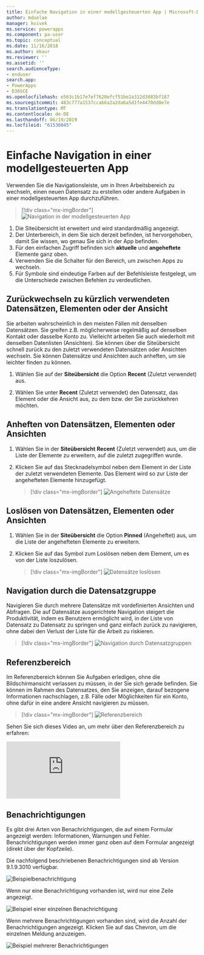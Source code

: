 ```yaml
---
title: Einfache Navigation in einer modellgesteuerten App | Microsoft-Dokumentation
author: mduelae
manager: kvivek
ms.service: powerapps
ms.component: pa-user
ms.topic: conceptual
ms.date: 11/16/2018
ms.author: mkaur
ms.reviewer: ''
ms.assetid: ''
search.audienceType:
- enduser
search.app:
- PowerApps
- D365CE
ms.openlocfilehash: e563c1b17e7ef7628efcf51be2a312d3083bf187
ms.sourcegitcommit: 483c777a1537ccab6a2a2da6a5d1fe4470dd0e7e
ms.translationtype: MT
ms.contentlocale: de-DE
ms.lasthandoff: 06/19/2019
ms.locfileid: "61530845"
---
```

#  <a name="basic-navigation-in-a-model-driven-app"></a>Einfache Navigation in einer modellgesteuerten App 

Verwenden Sie die Navigationsleiste, um in Ihren Arbeitsbereich zu wechseln, einen neuen Datensatz zu erstellen oder andere Aufgaben in einer modellgesteuerten App durchzuführen.

> [!div class="mx-imgBorder"]
> ![Navigation in der modellgesteuerten App](media/nav.png "Navigation in der modellgesteuerten App")

1. Die Siteübersicht ist erweitert und wird standardmäßig angezeigt.
2. Der Unterbereich, in dem Sie sich derzeit befinden, ist hervorgehoben, damit Sie wissen, wo genau Sie sich in der App befinden.
3. Für den einfachen Zugriff befinden sich **aktuelle** und **angeheftete** Elemente ganz oben. 
4. Verwenden Sie die Schalter für den Bereich, um zwischen Apps zu wechseln.
5. Für Symbole sind eindeutige Farben auf der Befehlsleiste festgelegt, um die Unterschiede zwischen Befehlen zu verdeutlichen.
  
## <a name="get-back-to-recent-records-items-or-view"></a>Zurückwechseln zu kürzlich verwendeten Datensätzen, Elementen oder der Ansicht
Sie arbeiten wahrscheinlich in den meisten Fällen mit denselben Datensätzen. Sie greifen z.B. möglicherweise regelmäßig auf denselben Kontakt oder dasselbe Konto zu. Vielleicht arbeiten Sie auch wiederholt mit denselben Datenlisten (Ansichten). Sie können über die Siteübersicht schnell zurück zu den zuletzt verwendeten Datensätzen oder Ansichten wechseln. Sie können Datensätze und Ansichten auch anheften, um sie leichter finden zu können. 
  
1. Wählen Sie auf der **Siteübersicht** die Option **Recent** (Zuletzt verwendet) aus.
  
2. Wählen Sie unter **Recent** (Zuletzt verwendet) den Datensatz, das Element oder die Ansicht aus, zu dem bzw. der Sie zurückkehren möchten. 

## <a name="pin-records-items-or-view"></a>Anheften von Datensätzen, Elementen oder Ansichten

1. Wählen Sie in der **Siteübersicht** **Recent** (Zuletzt verwendet) aus, um die Liste der Elemente zu erweitern, auf die zuletzt zugegriffen wurde.
2. Klicken Sie auf das Stecknadelsymbol neben dem Element in der Liste der zuletzt verwendeten Elemente. Das Element wird so zur Liste der angehefteten Elemente hinzugefügt.

   > [!div class="mx-imgBorder"]
   > ![Angeheftete Datensätze](media/pinnedrecords.png "Angeheftete Datensätze")

## <a name="unpin-records-items-or-view"></a>Loslösen von Datensätzen, Elementen oder Ansichten

1. Wählen Sie in der **Siteübersicht** die Option **Pinned** (Angeheftet) aus, um die Liste der angehefteten Elemente zu erweitern.
2. Klicken Sie auf das Symbol zum Loslösen neben dem Element, um es von der Liste loszulösen.  

   > [!div class="mx-imgBorder"]
   > ![Datensätze loslösen](media/unpinnedrecords.png "Datensätze loslösen")

## <a name="record-set-navigation"></a>Navigation durch die Datensatzgruppe 
Navigieren Sie durch mehrere Datensätze mit vordefinierten Ansichten und Abfragen. Die auf Datensätze ausgerichtete Navigation steigert die Produktivität, indem es Benutzern ermöglicht wird, in der Liste von Datensatz zu Datensatz zu springen und ganz einfach zurück zu navigieren, ohne dabei den Verlust der Liste für die Arbeit zu riskieren.

> [!div class="mx-imgBorder"]
> ![Navigation durch Datensatzgruppen](media/recordset.png "Navigation durch Datensatzgruppen")

## <a name="reference-panel"></a>Referenzbereich
Im Referenzbereich können Sie Aufgaben erledigen, ohne die Bildschirmansicht verlassen zu müssen, in der Sie sich gerade befinden. Sie können im Rahmen des Datensatzes, den Sie anzeigen, darauf bezogene Informationen nachschlagen, z.B. Fälle oder Möglichkeiten für ein Konto, ohne dafür in eine andere Ansicht navigieren zu müssen.

> [!div class="mx-imgBorder"]
> ![Referenzbereich](media/reference-panel.png "Referenzbereich")

 Sehen Sie sich dieses Video an, um mehr über den Referenzbereich zu erfahren:

<div class="embeddedvideo"><iframe src="https://www.microsoft.com/en-us/videoplayer/embed/d8224c3f-6e20-4b8e-9d0d-b0f5602c7708" frameborder="0" allowfullscreen=""></iframe></div>

## <a name="notifications"></a>Benachrichtigungen 

Es gibt drei Arten von Benachrichtigungen, die auf einem Formular angezeigt werden: Informationen, Warnungen und Fehler. Benachrichtigungen werden immer ganz oben auf dem Formular angezeigt (direkt über der Kopfzeile).

Die nachfolgend beschriebenen Benachrichtigungen sind ab Version 9.1.9.3010 verfügbar.

![Beispielbenachrichtigung](media/notifications.png "Beispielbenachrichtigung")

Wenn nur eine Benachrichtigung vorhanden ist, wird nur eine Zeile angezeigt.

![Beispiel einer einzelnen Benachrichtigung](media/single_notification.png "Beispiel einer einzelnen Benachrichtigung")

Wenn mehrere Benachrichtigungen vorhanden sind, wird die Anzahl der Benachrichtigungen angezeigt. Klicken Sie auf das Chevron, um die einzelnen Meldung anzuzeigen.

![Beispiel mehrerer Benachrichtigungen](media/multiple_notification.png "Beispiel mehrerer Benachrichtigungen")



